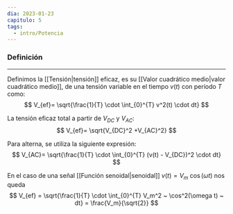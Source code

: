 ```yaml
---
dia: 2023-01-23
capitulo: 5
tags:
  - intro/Potencia
---
```

### Definición
---
Definimos la [[Tensión|tensión]] eficaz, es su [[Valor cuadrático medio|valor cuadrático medio]], de una tensión variable en el tiempo $v(t)$ con período $T$ como:
$$ V_{ef}= \sqrt{\frac{1}{T} \cdot \int_{0}^{T} v^2(t) \cdot dt} $$

La tensión eficaz total a partir de $V_{DC}$ y $V_{AC}$: $$ V_{ef}= \sqrt{V_{DC}^2 +V_{AC}^2} $$

Para alterna, se utiliza la siguiente expresión: $$ V_{AC}= \sqrt{\frac{1}{T} \cdot \int_{0}^{T} (v(t) - V_{DC})^2 \cdot dt} $$

En el caso de una señal [[Función senoidal|senoidal]] $v(t) = V_m ~ \cos(\omega t)$ nos queda $$ V_{ef} = \sqrt{\frac{1}{T} \cdot \int_{0}^{T} V_m^2 ~ \cos^2(\omega t) ~ dt} = \frac{V_m}{\sqrt{2}} $$
